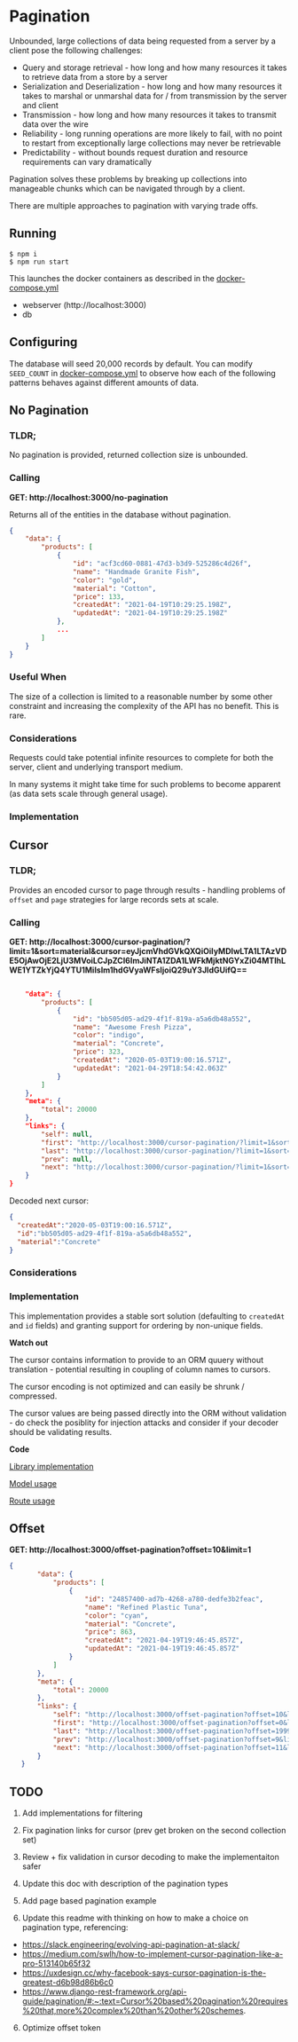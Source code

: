 # Pagination

Unbounded, large collections of data being requested from a server by a client pose the following challenges:

* Query and storage retrieval - how long and how many resources it takes to retrieve data from a store by a server
* Serialization and Deserialization - how long and how many resources it takes to marshal or unmarshal data for / from transmission by the server and client
* Transmission - how long and how many resources it takes to transmit data over the wire
* Reliability - long running operations are more likely to fail, with no point to restart from exceptionally large collections may never be retrievable
* Predictability - without bounds request duration and resource requirements can vary dramatically  

Pagination solves these problems by breaking up collections into manageable chunks which can be navigated through by a client.

There are multiple approaches to pagination with varying trade offs.

## Running
```shell script
$ npm i
$ npm run start
```

This launches the docker containers as described in the [docker-compose.yml](docker-compose.yml)

* webserver (http://localhost:3000)
* db 

## Configuring

The database will seed 20,000 records by default. You can modify `SEED_COUNT` in [docker-compose.yml](docker-compose.yml) to observe how each of the following patterns behaves against different amounts of data. 

## No Pagination

### TLDR;

No pagination is provided, returned collection size is unbounded.

### Calling

**GET: http://localhost:3000/no-pagination**

Returns all of the entities in the database without pagination.

```json
{
    "data": {
        "products": [
            {
                "id": "acf3cd60-0881-47d3-b3d9-525286c4d26f",
                "name": "Handmade Granite Fish",
                "color": "gold",
                "material": "Cotton",
                "price": 133,
                "createdAt": "2021-04-19T10:29:25.198Z",
                "updatedAt": "2021-04-19T10:29:25.198Z"
            },
            ...
        ]
    }
}
```

### Useful When

The size of a collection is limited to a reasonable number by some other constraint and increasing the complexity of the API has no benefit. This is rare.

### Considerations

Requests could take potential infinite resources to complete for both the server, client and underlying transport medium.

In many systems it might take time for such problems to become apparent (as data sets scale through general usage).

### Implementation


## Cursor
### TLDR;
Provides an encoded cursor to page through results - handling problems of `offset` and `page` strategies for large records sets at scale.

### Calling

**GET: http://localhost:3000/cursor-pagination/?limit=1&sort=material&cursor=eyJjcmVhdGVkQXQiOiIyMDIwLTA1LTAzVDE5OjAwOjE2LjU3MVoiLCJpZCI6ImJiNTA1ZDA1LWFkMjktNGYxZi04MTlhLWE1YTZkYjQ4YTU1MiIsIm1hdGVyaWFsIjoiQ29uY3JldGUifQ==**


```json

    "data": {
        "products": [
            {
                "id": "bb505d05-ad29-4f1f-819a-a5a6db48a552",
                "name": "Awesome Fresh Pizza",
                "color": "indigo",
                "material": "Concrete",
                "price": 323,
                "createdAt": "2020-05-03T19:00:16.571Z",
                "updatedAt": "2021-04-29T18:54:42.063Z"
            }
        ]
    },
    "meta": {
        "total": 20000
    },
    "links": {
        "self": null,
        "first": "http://localhost:3000/cursor-pagination/?limit=1&sort=material",
        "last": "http://localhost:3000/cursor-pagination/?limit=1&sort=material&cursor=eyJjcmVhdGVkQXQiOiIyMDIxLTA0LTI3VDA0OjExOjM2LjM0MFoiLCJpZCI6ImEwYmI2ZjU0LTc5ZjMtNGZmMC1iNGZlLWMzYTBmYjEzNTI2ZSIsIm1hdGVyaWFsIjoiV29vZGVuIn0=",
        "prev": null,
        "next": "http://localhost:3000/cursor-pagination/?limit=1&sort=material&cursor=eyJjcmVhdGVkQXQiOiIyMDIwLTA1LTAzVDE5OjAwOjE2LjU3MVoiLCJpZCI6ImJiNTA1ZDA1LWFkMjktNGYxZi04MTlhLWE1YTZkYjQ4YTU1MiIsIm1hdGVyaWFsIjoiQ29uY3JldGUifQ=="
    }
}
```

Decoded next cursor:

```json
{
  "createdAt":"2020-05-03T19:00:16.571Z",
  "id":"bb505d05-ad29-4f1f-819a-a5a6db48a552",
  "material":"Concrete"
}
```

### Considerations

### Implementation
This implementation provides a stable sort solution (defaulting to `createdAt` and `id` fields) and granting support for ordering by non-unique fields.

**Watch out** 

The cursor contains information to provide to an ORM quuery without translation - potential resulting in coupling of column names to cursors. 

The cursor encoding is not optimized and can easily be shrunk / compressed.

The cursor values are being passed directly into the ORM without validation - do check the posiblity for injection attacks and consider if your decoder should be validating results.

**Code**

[Library implementation](src/lib/pagination/cursor)

[Model usage](src/lib/product/list-cursor.ts)

[Route usage](src/routes/list-cursor.ts)
  

## Offset
**GET: http://localhost:3000/offset-pagination?offset=10&limit=1**

```json
{
       "data": {
           "products": [
               {
                   "id": "24857400-ad7b-4268-a780-dedfe3b2feac",
                   "name": "Refined Plastic Tuna",
                   "color": "cyan",
                   "material": "Concrete",
                   "price": 863,
                   "createdAt": "2021-04-19T19:46:45.857Z",
                   "updatedAt": "2021-04-19T19:46:45.857Z"
               }
           ]
       },
       "meta": {
           "total": 20000
       },
       "links": {
           "self": "http://localhost:3000/offset-pagination?offset=10&limit=1",
           "first": "http://localhost:3000/offset-pagination?offset=0&limit=1",
           "last": "http://localhost:3000/offset-pagination?offset=19999&limit=1",
           "prev": "http://localhost:3000/offset-pagination?offset=9&limit=1",
           "next": "http://localhost:3000/offset-pagination?offset=11&limit=1"
       }
   }
```

## TODO
1) Add implementations for filtering

2) Fix pagination links for cursor (prev get broken on the second collection set) 

3) Review + fix validation in cursor decoding to make the implementaiton safer 

3) Update this doc with description of the pagination types

4) Add page based pagination example

5) Update this readme with thinking on how to make a choice on pagination type, referencing:

- https://slack.engineering/evolving-api-pagination-at-slack/
- https://medium.com/swlh/how-to-implement-cursor-pagination-like-a-pro-513140b65f32
- https://uxdesign.cc/why-facebook-says-cursor-pagination-is-the-greatest-d6b98d86b6c0
- https://www.django-rest-framework.org/api-guide/pagination/#:~:text=Cursor%20based%20pagination%20requires%20that,more%20complex%20than%20other%20schemes.

6) Optimize offset token


